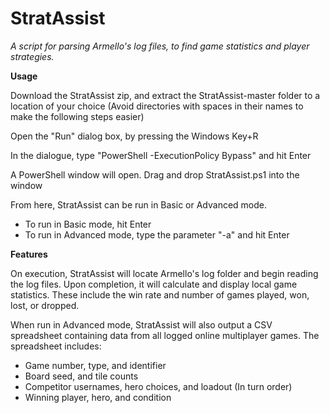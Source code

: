 # StratAssist
*A script for parsing Armello's log files, to find game statistics and player strategies.*

**Usage**

Download the StratAssist zip, and extract the StratAssist-master folder to a location of your choice (Avoid directories with spaces in their names to make the following steps easier)

Open the "Run" dialog box, by pressing the Windows Key+R

In the dialogue, type "PowerShell -ExecutionPolicy Bypass" and hit Enter

A PowerShell window will open. Drag and drop StratAssist.ps1 into the window

From here, StratAssist can be run in Basic or Advanced mode.
* To run in Basic mode, hit Enter
* To run in Advanced mode, type the parameter "-a" and hit Enter

**Features**

On execution, StratAssist will locate Armello's log folder and begin reading the log files. Upon completion, it will calculate and display local game statistics. These include the win rate and number of games played, won, lost, or dropped.

When run in Advanced mode, StratAssist will also output a CSV spreadsheet containing data from all logged online multiplayer games. The spreadsheet includes:

* Game number, type, and identifier
* Board seed, and tile counts
* Competitor usernames, hero choices, and loadout (In turn order)
* Winning player, hero, and condition
